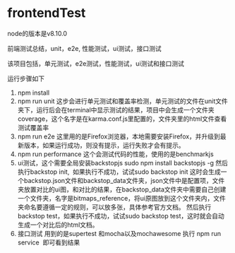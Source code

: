 # frontendTest
node的版本是v8.10.0

前端测试总结，unit，e2e, 性能测试，ui测试，接口测试

该项目包括，单元测试，e2e测试，性能测试，ui测试和接口测试

运行步骤如下

1. npm install
2. npm run unit
这步会进行单元测试和覆盖率检测，单元测试的文件在unit文件夹下，运行后会在terminal中显示测试的结果，项目中会生成一个文件夹coverage，这个名字是在karma.conf.js里配置的，文件夹里的html文件查看测试覆盖率
3. npm run e2e
这里用的是Firefox浏览器，本地需要安装Firefox，并升级到最新版本，如果运行成功，则没有提示，运行失败才会有提示。
4. npm run performance
这个会测试代码的性能，使用的是benchmarkjs
5. ui测试，这个需要全局安装backstopjs
sudo npm install backstopjs -g
然后执行backstop init,  如果执行不成功，试试sudo backstop init
这时会生成一个backstop.json文件和backstop_data文件夹，json文件中是配置项，文件夹放置对比的ui图，和对比的结果，在backstop_data文件夹中需要自己创建一个文件夹，名字是bitmaps_reference，将ui原图放到这个文件夹内，文件夹命名要遵循一定的规则，可以放多张，具体参考官方文档。
然后执行 backstop test，如果执行不成功，试试sudo backstop test，这时就会自动生成一个对比后的html文档。
6. 接口测试
用到的是supertest 和mocha以及mochawesome
执行 npm run service  即可看到结果
